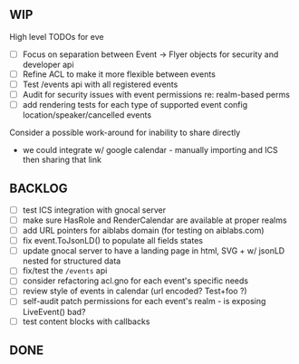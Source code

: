 WIP
---
High level TODOs for eve

- [ ] Focus on separation between Event -> Flyer objects for security and developer api
- [ ] Refine ACL to make it more flexible between events
- [ ] Test /events api with all registered events
- [ ] Audit for security issues with event permissions re: realm-based perms
- [ ] add rendering tests for each type of supported event config location/speaker/cancelled events

Consider a possible work-around for inability to share directly
- we could integrate w/ google calendar - manually importing and ICS then sharing that link

BACKLOG
-------

- [ ] test ICS integration with gnocal server
- [ ] make sure HasRole and RenderCalendar are available at proper realms
- [ ] add URL pointers for aiblabs domain (for testing on aiblabs.com)
- [ ] fix event.ToJsonLD() to populate all fields states
- [ ] update gnocal server to have a landing page in html, SVG + w/ jsonLD nested for structured data
- [ ] fix/test the `/events` api
- [ ] consider refactoring acl.gno for each event's specific needs
- [ ] review style of events in calendar (url encoded? Test+foo ?)
- [ ] self-audit patch permissions for each event's realm - is exposing LiveEvent() bad?
- [ ] test content blocks with callbacks
 
DONE
-----